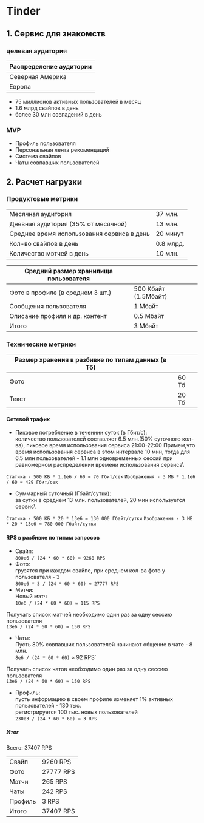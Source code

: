 # Tinder
## 1. Сервис для знакомств

### целевая аудитория 
|Распределение аудитории |
|------------------------|
|Северная Америка        |
|Европа                  |

* 75 миллионов активных пользователей в месяц
* 1.6 млрд свайпов в день
* более 30 млн совпадений в день

### MVP
* Профиль пользователя
* Персональная лента рекомендаций
* Система свайпов
* Чаты совпавших пользователей

## 2. Расчет нагрузки
### Продуктовые метрики
|                                            |                        |
|--------------------------------------------|------------------------|         
|Месячная аудитория                          | 37 млн.                |
|Дневная аудитория (35% от месячной)         | 13 млн.                |
|Среднее время использования сервиса в день  | 20 минут               |	
|Кол-во свайпов в день                       | 0.8 млрд.              |
|Количество мэтчей в день                    | 10 млн.                |

|Средний размер хранилища пользователя       |                        |
|--------------------------------------------|------------------------|
| Фото в профиле (в среднем 3 шт.)           | 500 Кбайт (1.5Мбайт)   |
| Сообщения пользователя                     | 1 Мбайт                |
| Описание профиля и др. контент             | 0.5 Мбайт              |
| Итого                                      | 3 Мбайт                |

### Технические метрики


| Размер хранения в разбивке по типам данных (в Тб)|                        |
|--------------------------------------------------|------------------------|
| Фото                                             | 60 Тб                  |
| Текст                                            | 20 Тб                  |

#### Сетевой трафик
* Пиковое потребление в теченнии суток (в Гбит/с):\
количество пользователей составляет 6.5 млн.(50% суточного кол-ва), пиковое время использования сервиса 21:00-22:00
Примем,что время использования сервиса в этом интервале 10 мин, тогда для 6.5 млн пользователей - 1.1 млн одновременных сессий при равномерном распределении времени использования сервиса\

`Статика - 500 КБ * 1.1е6 / 60 ≈ 70 Гбит/сек`
`Изображения - 3 МБ * 1.1e6 / 60 ≈ 429 Гбит/сек`

* Суммарный суточный (Гбайт/сутки):\
 за сутки в среднем 13 млн. пользователей, 20 мин используется сервис\

`Статика - 500 КБ * 20 * 13e6 ≈ 130 000 Гбайт/сутки`
`Изображения - 3 МБ * 20 * 13e6 ≈ 780 000 Гбайт/сутки`

#### RPS в разбивке по типам запросов

* Свайп:\
`800e6 / (24 * 60 * 60) ≈ 9260 RPS`
* Фото:\
грузятся при каждом свайпе, при среднем кол-ва фото у пользователя - 3\
`800e6 * 3 / (24 * 60 * 60) ≈ 27777 RPS`
* Мэтчи:\
Новый мэтч\
`10e6 / (24 * 60 * 60) ≈ 115 RPS`

Получать список мэтчей необходимо один раз за одну сессию пользователя\
`13e6 / (24 * 60 * 60) ≈ 150 RPS`

* Чаты:\
Пусть 80% совпавших пользователей начинают общение в чате -  8 млн.\
`8e6 / (24 * 60 * 60)` ≈ 92 RPS`

Получать список чатов необходимо один раз за одну сессию пользователя\
`13e6 / (24 * 60 * 60) ≈ 150 RPS`

* Профиль:\
пусть информацию в своем профиле изменяет 1% активных пользователей - 130 тыс.\
регистрируется 100 тыс. новых пользователей\
`230e3 / (24 * 60 * 60) ≈ 3 RPS`


##### Итог 
Всего: 37407 RPS

|        |               |
|--------|---------------|
|Свайп   | 9260 RPS      |
|Фото    | 27777 RPS     |
|Мэтчи   | 265 RPS       |
|Чаты    | 242 RPS       |
|Профиль | 3 RPS         |
|Итого   | 37407 RPS     |
 
